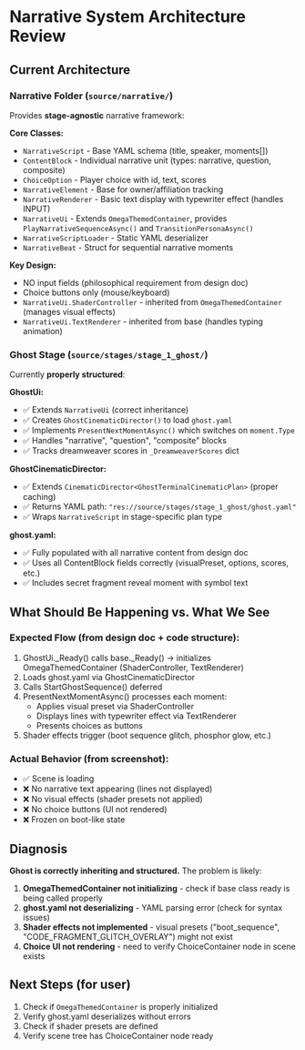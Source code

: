 # Narrative System Architecture Review

## Current Architecture

### Narrative Folder (`source/narrative/`)
Provides **stage-agnostic** narrative framework:

**Core Classes:**
- `NarrativeScript` - Base YAML schema (title, speaker, moments[])
- `ContentBlock` - Individual narrative unit (types: narrative, question, composite)
- `ChoiceOption` - Player choice with id, text, scores
- `NarrativeElement` - Base for owner/affiliation tracking
- `NarrativeRenderer` - Basic text display with typewriter effect (handles INPUT)
- `NarrativeUi` - Extends `OmegaThemedContainer`, provides `PlayNarrativeSequenceAsync()` and `TransitionPersonaAsync()`
- `NarrativeScriptLoader` - Static YAML deserializer
- `NarrativeBeat` - Struct for sequential narrative moments

**Key Design:**
- NO input fields (philosophical requirement from design doc)
- Choice buttons only (mouse/keyboard)
- `NarrativeUi.ShaderController` - inherited from `OmegaThemedContainer` (manages visual effects)
- `NarrativeUi.TextRenderer` - inherited from base (handles typing animation)

### Ghost Stage (`source/stages/stage_1_ghost/`)
Currently **properly structured**:

**GhostUi:**
- ✅ Extends `NarrativeUi` (correct inheritance)
- ✅ Creates `GhostCinematicDirector()` to load `ghost.yaml`
- ✅ Implements `PresentNextMomentAsync()` which switches on `moment.Type`
- ✅ Handles "narrative", "question", "composite" blocks
- ✅ Tracks dreamweaver scores in `_DreamweaverScores` dict

**GhostCinematicDirector:**
- ✅ Extends `CinematicDirector<GhostTerminalCinematicPlan>` (proper caching)
- ✅ Returns YAML path: `"res://source/stages/stage_1_ghost/ghost.yaml"`
- ✅ Wraps `NarrativeScript` in stage-specific plan type

**ghost.yaml:**
- ✅ Fully populated with all narrative content from design doc
- ✅ Uses all ContentBlock fields correctly (visualPreset, options, scores, etc.)
- ✅ Includes secret fragment reveal moment with symbol text

## What Should Be Happening vs. What We See

### Expected Flow (from design doc + code structure):
1. GhostUi._Ready() calls base._Ready() → initializes OmegaThemedContainer (ShaderController, TextRenderer)
2. Loads ghost.yaml via GhostCinematicDirector
3. Calls StartGhostSequence() deferred
4. PresentNextMomentAsync() processes each moment:
   - Applies visual preset via ShaderController
   - Displays lines with typewriter effect via TextRenderer
   - Presents choices as buttons
5. Shader effects trigger (boot sequence glitch, phosphor glow, etc.)

### Actual Behavior (from screenshot):
- ✅ Scene is loading
- ❌ No narrative text appearing (lines not displayed)
- ❌ No visual effects (shader presets not applied)
- ❌ No choice buttons (UI not rendered)
- ❌ Frozen on boot-like state

## Diagnosis

**Ghost is correctly inheriting and structured.** The problem is likely:
1. **OmegaThemedContainer not initializing** - check if base class ready is being called properly
2. **ghost.yaml not deserializing** - YAML parsing error (check for syntax issues)
3. **Shader effects not implemented** - visual presets ("boot_sequence", "CODE_FRAGMENT_GLITCH_OVERLAY") might not exist
4. **Choice UI not rendering** - need to verify ChoiceContainer node in scene exists

## Next Steps (for user)
1. Check if `OmegaThemedContainer` is properly initialized
2. Verify ghost.yaml deserializes without errors
3. Check if shader presets are defined
4. Verify scene tree has ChoiceContainer node ready
